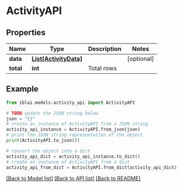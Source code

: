 # ActivityAPI


## Properties

Name | Type | Description | Notes
------------ | ------------- | ------------- | -------------
**data** | [**List[ActivityData]**](ActivityData.md) |  | [optional] 
**total** | **int** | Total rows | 

## Example

```python
from iblai.models.activity_api import ActivityAPI

# TODO update the JSON string below
json = "{}"
# create an instance of ActivityAPI from a JSON string
activity_api_instance = ActivityAPI.from_json(json)
# print the JSON string representation of the object
print(ActivityAPI.to_json())

# convert the object into a dict
activity_api_dict = activity_api_instance.to_dict()
# create an instance of ActivityAPI from a dict
activity_api_from_dict = ActivityAPI.from_dict(activity_api_dict)
```
[[Back to Model list]](../README.md#documentation-for-models) [[Back to API list]](../README.md#documentation-for-api-endpoints) [[Back to README]](../README.md)


